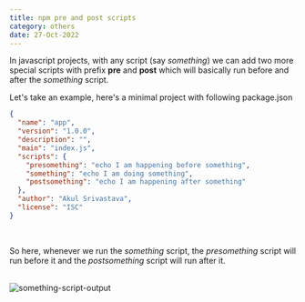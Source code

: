 ```yaml
---
title: npm pre and post scripts
category: others
date: 27-Oct-2022
---
```


In javascript projects, with any script (say _something_) we can add two more special scripts with prefix **pre** and **post** which will basically run before and after the _something_ script.

Let's take an example, here's a minimal project with following package.json

```json
{
  "name": "app",
  "version": "1.0.0",
  "description": "",
  "main": "index.js",
  "scripts": {
    "presomething": "echo I am happening before something",
    "something": "echo I am doing something",
    "postsomething": "echo I am happening after something"
  },
  "author": "Akul Srivastava",
  "license": "ISC"
}
```

<br />

So here, whenever we run the _something_ script, the _presomething_ script will run before it and the _postsomething_ script will run after it.

<br />

<img src='https://user-images.githubusercontent.com/43666833/198202227-db658c79-aaf6-47e4-9c1c-259e9a204a2e.png' alt='something-script-output' >
